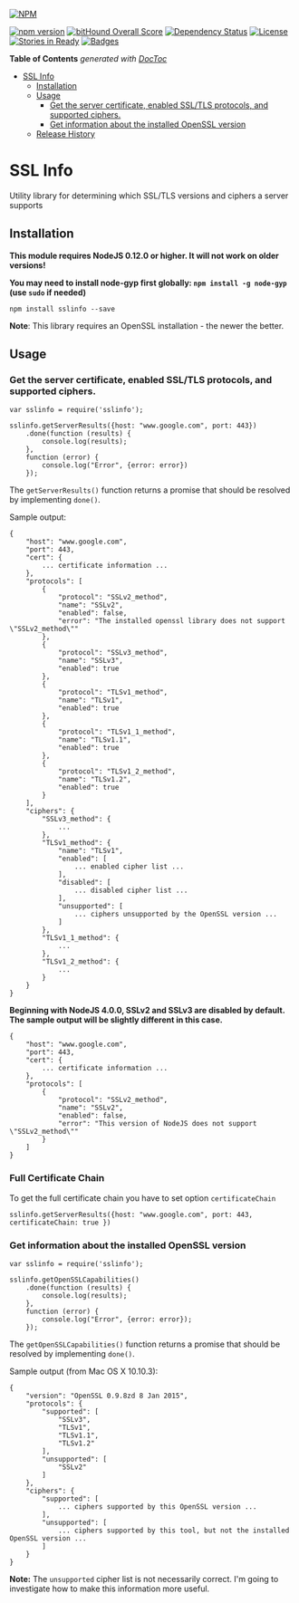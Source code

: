 [![NPM](https://nodei.co/npm/sslinfo.png?downloads=true&downloadRank=true&stars=true)](https://nodei.co/npm/sslinfo/)

[![npm version](https://badge.fury.io/js/sslinfo.svg)](http://badge.fury.io/js/sslinfo)
[![bitHound Overall Score](https://www.bithound.io/github/iamthechad/sslinfo/badges/score.svg)](https://www.bithound.io/github/iamthechad/sslinfo)
[![Dependency Status](https://david-dm.org/iamthechad/sslinfo.svg)](https://david-dm.org/iamthechad/sslinfo)
[![License](http://img.shields.io/:license-apache-blue.svg)](http://www.apache.org/licenses/LICENSE-2.0.html)
[![Stories in Ready](https://badge.waffle.io/iamthechad/sslinfo.svg?label=ready&title=Ready)](http://waffle.io/iamthechad/sslinfo)
[![Badges](http://img.shields.io/:badges-6/6-ff6799.svg)](https://github.com/badges/badgerbadgerbadger)

**Table of Contents**  *generated with [DocToc](https://github.com/thlorenz/doctoc)*

- [SSL Info](#ssl-info)
  - [Installation](#installation)
  - [Usage](#usage)
    - [Get the server certificate, enabled SSL/TLS protocols, and supported ciphers.](#get-the-server-certificate-enabled-ssltls-protocols-and-supported-ciphers)
    - [Get information about the installed OpenSSL version](#get-information-about-the-installed-openssl-version)
  - [Release History](#release-history)

SSL Info
=========

Utility library for determining which SSL/TLS versions and ciphers a server supports

## Installation

  **This module requires NodeJS 0.12.0 or higher. It will not work on older versions!**

  **You may need to install node-gyp first globally: `npm install -g node-gyp` (use `sudo` if needed)**

  `npm install sslinfo --save`

  **Note**: This library requires an OpenSSL installation - the newer the better.

## Usage

### Get the server certificate, enabled SSL/TLS protocols, and supported ciphers.

    var sslinfo = require('sslinfo');

    sslinfo.getServerResults({host: "www.google.com", port: 443})
        .done(function (results) {
            console.log(results);
        },
        function (error) {
            console.log("Error", {error: error})
        });

The `getServerResults()` function returns a promise that should be resolved by implementing `done()`.

Sample output:

    {
        "host": "www.google.com",
        "port": 443,
        "cert": {
            ... certificate information ...
        },
        "protocols": [
            {
                "protocol": "SSLv2_method",
                "name": "SSLv2",
                "enabled": false,
                "error": "The installed openssl library does not support \"SSLv2_method\""
            },
            {
                "protocol": "SSLv3_method",
                "name": "SSLv3",
                "enabled": true
            },
            {
                "protocol": "TLSv1_method",
                "name": "TLSv1",
                "enabled": true
            },
            {
                "protocol": "TLSv1_1_method",
                "name": "TLSv1.1",
                "enabled": true
            },
            {
                "protocol": "TLSv1_2_method",
                "name": "TLSv1.2",
                "enabled": true
            }
        ],
        "ciphers": {
            "SSLv3_method": {
                ...
            },
            "TLSv1_method": {
                "name": "TLSv1",
                "enabled": [
                    ... enabled cipher list ...
                ],
                "disabled": [
                    ... disabled cipher list ...
                ],
                "unsupported": [
                    ... ciphers unsupported by the OpenSSL version ...
                ]
            },
            "TLSv1_1_method": {
                ...
            },
            "TLSv1_2_method": {
                ...
            }
        }
    }

**Beginning with NodeJS 4.0.0, SSLv2 and SSLv3 are disabled by default. The sample output will be slightly different in this case.**

    {
        "host": "www.google.com",
        "port": 443,
        "cert": {
            ... certificate information ...
        },
        "protocols": [
            {
                "protocol": "SSLv2_method",
                "name": "SSLv2",
                "enabled": false,
                "error": "This version of NodeJS does not support \"SSLv2_method\""
            }
        ]
    }

### Full Certificate Chain
To get the full certificate chain you have to set option `certificateChain`

    sslinfo.getServerResults({host: "www.google.com", port: 443, certificateChain: true })

### Get information about the installed OpenSSL version

    var sslinfo = require('sslinfo');

    sslinfo.getOpenSSLCapabilities()
        .done(function (results) {
            console.log(results);
        },
        function (error) {
            console.log("Error", {error: error});
        });

The `getOpenSSLCapabilities()` function returns a promise that should be resolved by implementing `done()`.

Sample output (from Mac OS X 10.10.3):

    {
        "version": "OpenSSL 0.9.8zd 8 Jan 2015",
        "protocols": {
            "supported": [
                "SSLv3",
                "TLSv1",
                "TLSv1.1",
                "TLSv1.2"
            ],
            "unsupported": [
                "SSLv2"
            ]
        },
        "ciphers": {
            "supported": [
                ... ciphers supported by this OpenSSL version ...
            ],
            "unsupported": [
                ... ciphers supported by this tool, but not the installed OpenSSL version ...
            ]
        }
    }

**Note:** The `unsupported` cipher list is not necessarily correct. I'm going to investigate how to make this information more useful.
